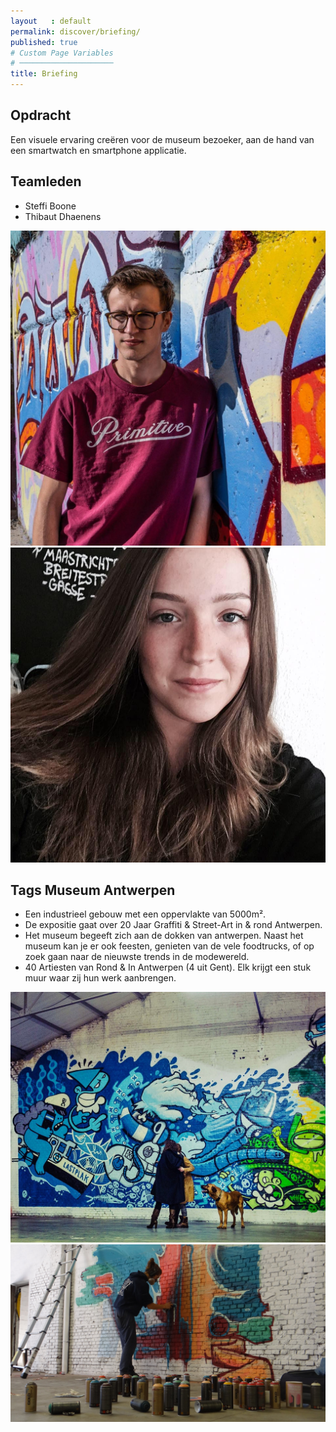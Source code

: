 ```yaml
---
layout   : default
permalink: discover/briefing/
published: true
# Custom Page Variables
# ─────────────────────
title: Briefing
---
```


Opdracht
--------
Een visuele ervaring creëren voor de museum bezoeker, aan de hand van een smartwatch en smartphone applicatie.

Teamleden
---------

 - Steffi Boone
 - Thibaut Dhaenens

<img src="../../assets/Images/30848532_10216410355040630_903861907627236590_o.jpg" class="content rounded col-4">
<img src="../../assets/Images/17760215_10212767703250254_1504643583277174030_n.jpg" class="content rounded col-4">

Tags Museum Antwerpen
--------------


- Een industrieel gebouw met een oppervlakte van 5000m².
- De expositie gaat over 20 Jaar Graffiti & Street-Art in & rond Antwerpen.
- Het museum begeeft zich aan de dokken van antwerpen.
  Naast het museum kan je er ook feesten, genieten van de vele foodtrucks, of op zoek gaan naar de nieuwste trends in de modewereld.
- 40 Artiesten van Rond & In Antwerpen (4 uit Gent).
  Elk krijgt een stuk muur waar zij hun werk aanbrengen.

<img src="../../assets/Images/25329261948_bd24e9bf34_b.jpg" class="col-4">
<img src="../../assets/Images/sa.conv.66f5896a981162d29ad1532bb1c59a99.2048.jpg" class="col-4">

